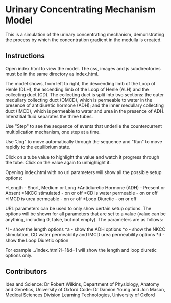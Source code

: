 Urinary Concentrating Mechanism Model
=======

This is a simulation of the urinary concentrating mechanism, demonstrating the process by which the concentration gradient in the medulla is created.

Instructions
-------

Open index.html to view the model. The css, images and js subdirectories must be in the same directory as index.html.

The model shows, from left to right, the descending limb of the Loop of Henle (DLH), the ascending limb of the Loop of Henle (ALH) and the collecting duct (CD). The collecting duct is split into two sections: the outer medullary collecting duct (OMCD), which is permeable to water in the presence of antidiuretic hormone (ADH); and the inner medullary collecting duct (IMCD), which is permeable to water and urea in the presence of ADH. Interstitial fluid separates the three tubes.

Use "Step" to see the sequence of events that underlie the countercurrent multiplication mechanism, one step at a time. 

Use "Jog" to move automatically through the sequence and "Run" to move rapidly to the equilibrium state. 

Click on a tube value to highlight the value and watch it progress through the tube. Click on the value again to unhighlight it. 

Opening index.html with no url parameters will show all the possible setup options:

*Length - Short, Medium or Long
*Antidiuretic Hormone (ADH) - Present or Absent
*NKCC stimulated - on or off
*CD is water permeable - on or off
*IMCD is urea permeable - on or off
*Loop Diuretic - on or off

URL parameters can be used to only show certain setup options. The options will be shown for all parameters that are set to a value (value can be anything, including 0, false, but not empty). The parameters are as follows:

*l - show the length options
*a - show the ADH options
*o - show the NKCC stimulation, CD water permeability and IMCD urea permeability options
*d - show the Loop Diuretic option

For example ../index.html?l=1&d=1 will show the length and loop diuretic options only.

Contributors
-------

Idea and Science: Dr Robert Wilkins, Department of Physiology, Anatomy and Genetics, University of Oxford
Code: Dr Damion Young and Jon Mason, Medical Sciences Division Learning Technologies, University of Oxford
